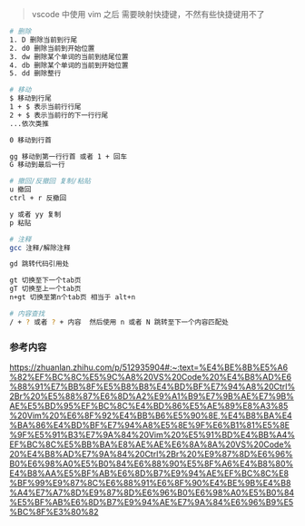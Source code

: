 > vscode 中使用 vim 之后 需要映射快捷键，不然有些快捷键用不了

```sh
# 删除
1. D 删除当前到行尾
2. d0 删除当前到开始位置
3. dw 删除某个单词的当前到结尾位置
4. db 删除某个单词的当前到开始位置
5. dd 删除整行

# 移动
$ 移动到行尾
1 + $ 表示当前行行尾
2 + $ 表示当前行的下一行行尾
...依次类推

0 移动到行首

gg 移动到第一行行首 或者 1 + 回车
G 移动到最后一行

# 撤回/反撤回 复制/粘贴
u 撤回
ctrl + r 反撤回

y 或者 yy 复制
p 粘贴

# 注释
gcc 注释/解除注释

gd 跳转代码引用处

gt 切换至下一个tab页
gT 切换至上一个tab页
n+gt 切换至第n个tab页 相当于 alt+n

# 内容查找
/ + ? 或者 ? + 内容  然后使用 n 或者 N 跳转至下一个内容匹配处
```

### 参考内容

https://zhuanlan.zhihu.com/p/512935904#:~:text=%E4%BE%8B%E5%A6%82%EF%BC%8C%E5%9C%A8%20VS%20Code%20%E4%B8%AD%E6%88%91%E7%BB%8F%E5%B8%B8%E4%BD%BF%E7%94%A8%20Ctrl%2Br%20%E5%88%87%E6%8D%A2%E9%A1%B9%E7%9B%AE%E7%9B%AE%E5%BD%95%EF%BC%8C%E4%BD%86%E5%AE%89%E8%A3%85%20Vim%20%E6%8F%92%E4%BB%B6%E5%90%8E,%E4%B8%BA%E4%BA%86%E4%BD%BF%E7%94%A8%E5%8E%9F%E6%B1%81%E5%8E%9F%E5%91%B3%E7%9A%84%20Vim%20%E5%91%BD%E4%BB%A4%EF%BC%8C%E5%BB%BA%E8%AE%AE%E6%8A%8A%20VS%20Code%20%E4%B8%AD%E7%9A%84%20Ctrl%2Br%20%E9%87%8D%E6%96%B0%E6%98%A0%E5%B0%84%E6%88%90%E5%8F%A6%E4%B8%80%E4%B8%AA%E5%BF%AB%E6%8D%B7%E9%94%AE%EF%BC%8C%E8%BF%99%E9%87%8C%E6%88%91%E6%8F%90%E4%BE%9B%E4%B8%A4%E7%A7%8D%E9%87%8D%E6%96%B0%E6%98%A0%E5%B0%84%E5%BF%AB%E6%8D%B7%E9%94%AE%E7%9A%84%E6%96%B9%E5%BC%8F%E3%80%82
